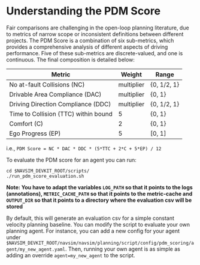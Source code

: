 # Understanding the PDM Score

Fair comparisons are challenging in the open-loop planning literature, due to metrics of narrow scope or inconsistent definitions between different projects. The PDM Score is a combination of six sub-metrics, which provides a comprehensive analysis of different aspects of driving performance. Five of these sub-metrics are discrete-valued, and one is continuous. The final composition is detailed below:

Metric | Weight | Range |
|---|---|---|
No at-fault Collisions (NC) | multiplier | {0, 1/2, 1} |
Drivable Area Compliance (DAC) | multiplier | {0, 1} |
Driving Direction Compliance (DDC) | multiplier | {0, 1/2, 1} |
Time to Collision (TTC) within bound | 5 | {0, 1} |
Comfort (C) | 2 | {0, 1} |
Ego Progress (EP) | 5 | [0, 1] |

i.e., `PDM Score = NC * DAC * DDC * (5*TTC + 2*C + 5*EP) / 12`

To evaluate the PDM score for an agent you can run:
```
cd $NAVSIM_DEVKIT_ROOT/scripts/
./run_pdm_score_evaluation.sh
```
**Note: You have to adapt the variables `LOG_PATH` so that it points to the logs (annotations), `METRIC_CACHE_PATH` so that it points to the metric-cache and `OUTPUT_DIR` so that it points to a directory where the evaluation csv will be stored**

By default, this will generate an evaluation csv for a simple constant velocity planning baseline. You can modify the script to evaluate your own planning agent.
For instance, you can add a new config for your agent under `$NAVSIM_DEVKIT_ROOT/navsim/navsim/planning/script/config/pdm_scoring/agent/my_new_agent.yaml`. 
Then, running your own agent is as simple as adding an override `agent=my_new_agent` to the script.

